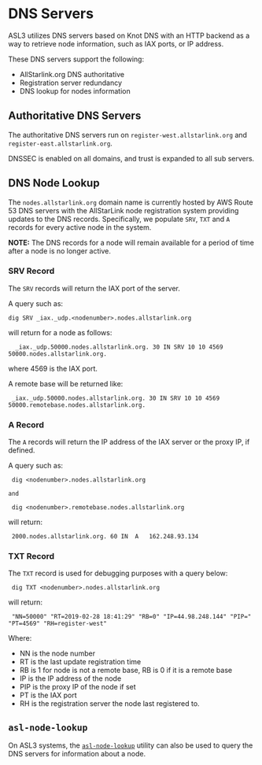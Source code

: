 # DNS Servers

ASL3 utilizes DNS servers based on Knot DNS with an HTTP backend as a way to retrieve node information, such as IAX ports, or IP address.

These DNS servers support the following:
* AllStarlink.org DNS authoritative
* Registration server redundancy 
* DNS lookup for nodes information

## Authoritative DNS Servers   

The authoritative DNS servers run on `register-west.allstarlink.org` and `register-east.allstarlink.org`. 

DNSSEC is enabled on all domains, and trust is expanded to all sub servers.

##  DNS Node Lookup

The `nodes.allstarlink.org` domain name is currently hosted by AWS Route 53 DNS servers with the AllStarLink node registration system providing updates to the DNS records. Specifically, we populate `SRV`, `TXT` and `A` records for every active node in the system.

**NOTE:** The DNS records for a node will remain available for a period of time after a node is no longer active. 

### SRV Record
 
 The `SRV` records will return the IAX port of the server.

 A query such as:

 ```
 dig SRV _iax._udp.<nodenumber>.nodes.allstarlink.org
```

will return for a node as follows:

```
  _iax._udp.50000.nodes.allstarlink.org. 30 IN SRV 10 10 4569 50000.nodes.allstarlink.org.
```

where 4569 is the IAX port.

A remote base will be returned like:

```
 _iax._udp.50000.nodes.allstarlink.org. 30 IN SRV 10 10 4569 50000.remotebase.nodes.allstarlink.org.
```

### A Record

The `A` records will return the IP address of the IAX server or the proxy IP, if defined.

A query such as:

```
 dig <nodenumber>.nodes.allstarlink.org

and

 dig <nodenumber>.remotebase.nodes.allstarlink.org
```

will return:

```
 2000.nodes.allstarlink.org. 60	IN	A	162.248.93.134
```

### TXT Record

The `TXT` record is used for debugging purposes with a query below:

```
 dig TXT <nodenumber>.nodes.allstarlink.org
```

will return:

```
 "NN=50000" "RT=2019-02-28 18:41:29" "RB=0" "IP=44.98.248.144" "PIP=" "PT=4569" "RH=register-west"
```

Where:

* NN is the node number
* RT is the last update registration time
* RB is 1 for node is not a remote base, RB is 0 if it is a remote base
* IP is the IP address of the node
* PIP is the proxy IP of the node if set
* PT is the IAX port
* RH is the registration server the node last registered to.

## `asl-node-lookup`

On ASL3 systems, the [`asl-node-lookup`](../mans/asl-node-lookup.md) utility can also be used to query the DNS servers for information about a node. 